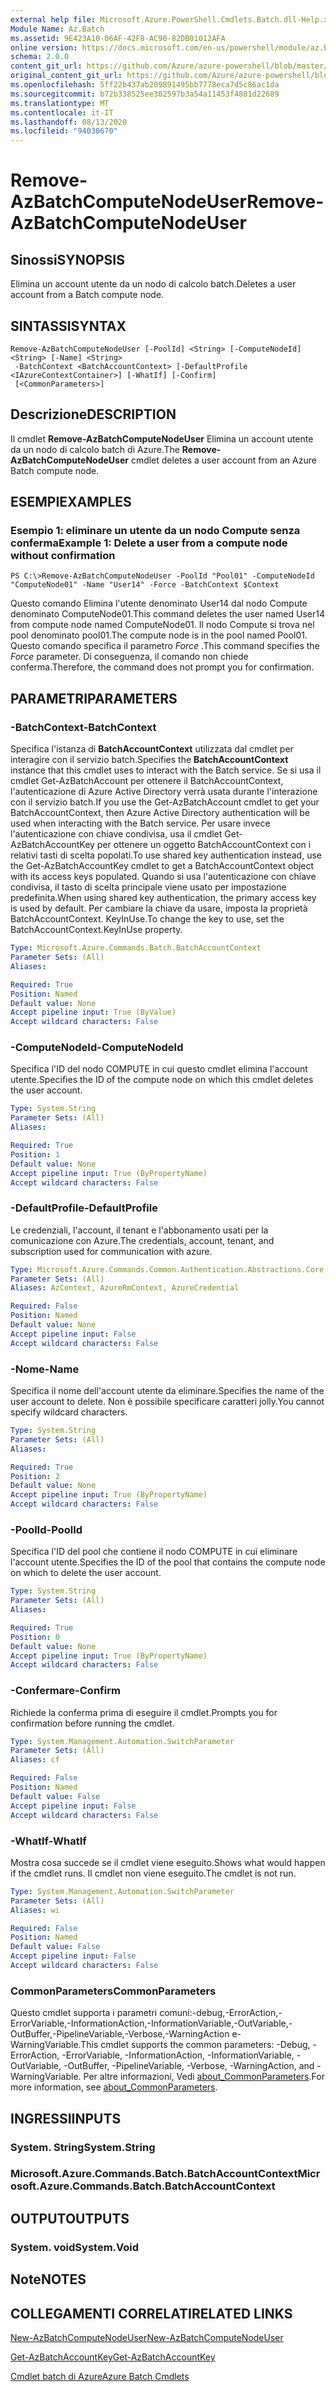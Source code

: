 ```yaml
---
external help file: Microsoft.Azure.PowerShell.Cmdlets.Batch.dll-Help.xml
Module Name: Az.Batch
ms.assetid: 9E423A10-06AF-42F8-AC90-82DB01012AFA
online version: https://docs.microsoft.com/en-us/powershell/module/az.batch/remove-azbatchcomputenodeuser
schema: 2.0.0
content_git_url: https://github.com/Azure/azure-powershell/blob/master/src/Batch/Batch/help/Remove-AzBatchComputeNodeUser.md
original_content_git_url: https://github.com/Azure/azure-powershell/blob/master/src/Batch/Batch/help/Remove-AzBatchComputeNodeUser.md
ms.openlocfilehash: 5ff22b437ab209891495bb7778eca7d5c86ac1da
ms.sourcegitcommit: b72b338525ee302597b3a54a11453f4881d22689
ms.translationtype: MT
ms.contentlocale: it-IT
ms.lasthandoff: 08/13/2020
ms.locfileid: "94030670"
---
```

# <span data-ttu-id="5ceeb-101">Remove-AzBatchComputeNodeUser</span><span class="sxs-lookup"><span data-stu-id="5ceeb-101">Remove-AzBatchComputeNodeUser</span></span>

## <span data-ttu-id="5ceeb-102">Sinossi</span><span class="sxs-lookup"><span data-stu-id="5ceeb-102">SYNOPSIS</span></span>
<span data-ttu-id="5ceeb-103">Elimina un account utente da un nodo di calcolo batch.</span><span class="sxs-lookup"><span data-stu-id="5ceeb-103">Deletes a user account from a Batch compute node.</span></span>

## <span data-ttu-id="5ceeb-104">SINTASSI</span><span class="sxs-lookup"><span data-stu-id="5ceeb-104">SYNTAX</span></span>

```
Remove-AzBatchComputeNodeUser [-PoolId] <String> [-ComputeNodeId] <String> [-Name] <String>
 -BatchContext <BatchAccountContext> [-DefaultProfile <IAzureContextContainer>] [-WhatIf] [-Confirm]
 [<CommonParameters>]
```

## <span data-ttu-id="5ceeb-105">Descrizione</span><span class="sxs-lookup"><span data-stu-id="5ceeb-105">DESCRIPTION</span></span>
<span data-ttu-id="5ceeb-106">Il cmdlet **Remove-AzBatchComputeNodeUser** Elimina un account utente da un nodo di calcolo batch di Azure.</span><span class="sxs-lookup"><span data-stu-id="5ceeb-106">The **Remove-AzBatchComputeNodeUser** cmdlet deletes a user account from an Azure Batch compute node.</span></span>

## <span data-ttu-id="5ceeb-107">ESEMPI</span><span class="sxs-lookup"><span data-stu-id="5ceeb-107">EXAMPLES</span></span>

### <span data-ttu-id="5ceeb-108">Esempio 1: eliminare un utente da un nodo Compute senza conferma</span><span class="sxs-lookup"><span data-stu-id="5ceeb-108">Example 1: Delete a user from a compute node without confirmation</span></span>
```
PS C:\>Remove-AzBatchComputeNodeUser -PoolId "Pool01" -ComputeNodeId "ComputeNode01" -Name "User14" -Force -BatchContext $Context
```

<span data-ttu-id="5ceeb-109">Questo comando Elimina l'utente denominato User14 dal nodo Compute denominato ComputeNode01.</span><span class="sxs-lookup"><span data-stu-id="5ceeb-109">This command deletes the user named User14 from compute node named ComputeNode01.</span></span>
<span data-ttu-id="5ceeb-110">Il nodo Compute si trova nel pool denominato pool01.</span><span class="sxs-lookup"><span data-stu-id="5ceeb-110">The compute node is in the pool named Pool01.</span></span>
<span data-ttu-id="5ceeb-111">Questo comando specifica il parametro *Force* .</span><span class="sxs-lookup"><span data-stu-id="5ceeb-111">This command specifies the *Force* parameter.</span></span>
<span data-ttu-id="5ceeb-112">Di conseguenza, il comando non chiede conferma.</span><span class="sxs-lookup"><span data-stu-id="5ceeb-112">Therefore, the command does not prompt you for confirmation.</span></span>

## <span data-ttu-id="5ceeb-113">PARAMETRI</span><span class="sxs-lookup"><span data-stu-id="5ceeb-113">PARAMETERS</span></span>

### <span data-ttu-id="5ceeb-114">-BatchContext</span><span class="sxs-lookup"><span data-stu-id="5ceeb-114">-BatchContext</span></span>
<span data-ttu-id="5ceeb-115">Specifica l'istanza di **BatchAccountContext** utilizzata dal cmdlet per interagire con il servizio batch.</span><span class="sxs-lookup"><span data-stu-id="5ceeb-115">Specifies the **BatchAccountContext** instance that this cmdlet uses to interact with the Batch service.</span></span>
<span data-ttu-id="5ceeb-116">Se si usa il cmdlet Get-AzBatchAccount per ottenere il BatchAccountContext, l'autenticazione di Azure Active Directory verrà usata durante l'interazione con il servizio batch.</span><span class="sxs-lookup"><span data-stu-id="5ceeb-116">If you use the Get-AzBatchAccount cmdlet to get your BatchAccountContext, then Azure Active Directory authentication will be used when interacting with the Batch service.</span></span> <span data-ttu-id="5ceeb-117">Per usare invece l'autenticazione con chiave condivisa, usa il cmdlet Get-AzBatchAccountKey per ottenere un oggetto BatchAccountContext con i relativi tasti di scelta popolati.</span><span class="sxs-lookup"><span data-stu-id="5ceeb-117">To use shared key authentication instead, use the Get-AzBatchAccountKey cmdlet to get a BatchAccountContext object with its access keys populated.</span></span> <span data-ttu-id="5ceeb-118">Quando si usa l'autenticazione con chiave condivisa, il tasto di scelta principale viene usato per impostazione predefinita.</span><span class="sxs-lookup"><span data-stu-id="5ceeb-118">When using shared key authentication, the primary access key is used by default.</span></span> <span data-ttu-id="5ceeb-119">Per cambiare la chiave da usare, imposta la proprietà BatchAccountContext. KeyInUse.</span><span class="sxs-lookup"><span data-stu-id="5ceeb-119">To change the key to use, set the BatchAccountContext.KeyInUse property.</span></span>

```yaml
Type: Microsoft.Azure.Commands.Batch.BatchAccountContext
Parameter Sets: (All)
Aliases:

Required: True
Position: Named
Default value: None
Accept pipeline input: True (ByValue)
Accept wildcard characters: False
```

### <span data-ttu-id="5ceeb-120">-ComputeNodeId</span><span class="sxs-lookup"><span data-stu-id="5ceeb-120">-ComputeNodeId</span></span>
<span data-ttu-id="5ceeb-121">Specifica l'ID del nodo COMPUTE in cui questo cmdlet elimina l'account utente.</span><span class="sxs-lookup"><span data-stu-id="5ceeb-121">Specifies the ID of the compute node on which this cmdlet deletes the user account.</span></span>

```yaml
Type: System.String
Parameter Sets: (All)
Aliases:

Required: True
Position: 1
Default value: None
Accept pipeline input: True (ByPropertyName)
Accept wildcard characters: False
```

### <span data-ttu-id="5ceeb-122">-DefaultProfile</span><span class="sxs-lookup"><span data-stu-id="5ceeb-122">-DefaultProfile</span></span>
<span data-ttu-id="5ceeb-123">Le credenziali, l'account, il tenant e l'abbonamento usati per la comunicazione con Azure.</span><span class="sxs-lookup"><span data-stu-id="5ceeb-123">The credentials, account, tenant, and subscription used for communication with azure.</span></span>

```yaml
Type: Microsoft.Azure.Commands.Common.Authentication.Abstractions.Core.IAzureContextContainer
Parameter Sets: (All)
Aliases: AzContext, AzureRmContext, AzureCredential

Required: False
Position: Named
Default value: None
Accept pipeline input: False
Accept wildcard characters: False
```

### <span data-ttu-id="5ceeb-124">-Nome</span><span class="sxs-lookup"><span data-stu-id="5ceeb-124">-Name</span></span>
<span data-ttu-id="5ceeb-125">Specifica il nome dell'account utente da eliminare.</span><span class="sxs-lookup"><span data-stu-id="5ceeb-125">Specifies the name of the user account to delete.</span></span>
<span data-ttu-id="5ceeb-126">Non è possibile specificare caratteri jolly.</span><span class="sxs-lookup"><span data-stu-id="5ceeb-126">You cannot specify wildcard characters.</span></span>

```yaml
Type: System.String
Parameter Sets: (All)
Aliases:

Required: True
Position: 2
Default value: None
Accept pipeline input: True (ByPropertyName)
Accept wildcard characters: False
```

### <span data-ttu-id="5ceeb-127">-PoolId</span><span class="sxs-lookup"><span data-stu-id="5ceeb-127">-PoolId</span></span>
<span data-ttu-id="5ceeb-128">Specifica l'ID del pool che contiene il nodo COMPUTE in cui eliminare l'account utente.</span><span class="sxs-lookup"><span data-stu-id="5ceeb-128">Specifies the ID of the pool that contains the compute node on which to delete the user account.</span></span>

```yaml
Type: System.String
Parameter Sets: (All)
Aliases:

Required: True
Position: 0
Default value: None
Accept pipeline input: True (ByPropertyName)
Accept wildcard characters: False
```

### <span data-ttu-id="5ceeb-129">-Confermare</span><span class="sxs-lookup"><span data-stu-id="5ceeb-129">-Confirm</span></span>
<span data-ttu-id="5ceeb-130">Richiede la conferma prima di eseguire il cmdlet.</span><span class="sxs-lookup"><span data-stu-id="5ceeb-130">Prompts you for confirmation before running the cmdlet.</span></span>

```yaml
Type: System.Management.Automation.SwitchParameter
Parameter Sets: (All)
Aliases: cf

Required: False
Position: Named
Default value: False
Accept pipeline input: False
Accept wildcard characters: False
```

### <span data-ttu-id="5ceeb-131">-WhatIf</span><span class="sxs-lookup"><span data-stu-id="5ceeb-131">-WhatIf</span></span>
<span data-ttu-id="5ceeb-132">Mostra cosa succede se il cmdlet viene eseguito.</span><span class="sxs-lookup"><span data-stu-id="5ceeb-132">Shows what would happen if the cmdlet runs.</span></span>
<span data-ttu-id="5ceeb-133">Il cmdlet non viene eseguito.</span><span class="sxs-lookup"><span data-stu-id="5ceeb-133">The cmdlet is not run.</span></span>

```yaml
Type: System.Management.Automation.SwitchParameter
Parameter Sets: (All)
Aliases: wi

Required: False
Position: Named
Default value: False
Accept pipeline input: False
Accept wildcard characters: False
```

### <span data-ttu-id="5ceeb-134">CommonParameters</span><span class="sxs-lookup"><span data-stu-id="5ceeb-134">CommonParameters</span></span>
<span data-ttu-id="5ceeb-135">Questo cmdlet supporta i parametri comuni:-debug,-ErrorAction,-ErrorVariable,-InformationAction,-InformationVariable,-OutVariable,-OutBuffer,-PipelineVariable,-Verbose,-WarningAction e-WarningVariable.</span><span class="sxs-lookup"><span data-stu-id="5ceeb-135">This cmdlet supports the common parameters: -Debug, -ErrorAction, -ErrorVariable, -InformationAction, -InformationVariable, -OutVariable, -OutBuffer, -PipelineVariable, -Verbose, -WarningAction, and -WarningVariable.</span></span> <span data-ttu-id="5ceeb-136">Per altre informazioni, Vedi [about_CommonParameters](http://go.microsoft.com/fwlink/?LinkID=113216).</span><span class="sxs-lookup"><span data-stu-id="5ceeb-136">For more information, see [about_CommonParameters](http://go.microsoft.com/fwlink/?LinkID=113216).</span></span>

## <span data-ttu-id="5ceeb-137">INGRESSI</span><span class="sxs-lookup"><span data-stu-id="5ceeb-137">INPUTS</span></span>

### <span data-ttu-id="5ceeb-138">System. String</span><span class="sxs-lookup"><span data-stu-id="5ceeb-138">System.String</span></span>

### <span data-ttu-id="5ceeb-139">Microsoft.Azure.Commands.Batch.BatchAccountContext</span><span class="sxs-lookup"><span data-stu-id="5ceeb-139">Microsoft.Azure.Commands.Batch.BatchAccountContext</span></span>

## <span data-ttu-id="5ceeb-140">OUTPUT</span><span class="sxs-lookup"><span data-stu-id="5ceeb-140">OUTPUTS</span></span>

### <span data-ttu-id="5ceeb-141">System. void</span><span class="sxs-lookup"><span data-stu-id="5ceeb-141">System.Void</span></span>

## <span data-ttu-id="5ceeb-142">Note</span><span class="sxs-lookup"><span data-stu-id="5ceeb-142">NOTES</span></span>

## <span data-ttu-id="5ceeb-143">COLLEGAMENTI CORRELATI</span><span class="sxs-lookup"><span data-stu-id="5ceeb-143">RELATED LINKS</span></span>

[<span data-ttu-id="5ceeb-144">New-AzBatchComputeNodeUser</span><span class="sxs-lookup"><span data-stu-id="5ceeb-144">New-AzBatchComputeNodeUser</span></span>](./New-AzBatchComputeNodeUser.md)

[<span data-ttu-id="5ceeb-145">Get-AzBatchAccountKey</span><span class="sxs-lookup"><span data-stu-id="5ceeb-145">Get-AzBatchAccountKey</span></span>](./Get-AzBatchAccountKey.md)

[<span data-ttu-id="5ceeb-146">Cmdlet batch di Azure</span><span class="sxs-lookup"><span data-stu-id="5ceeb-146">Azure Batch Cmdlets</span></span>](/powershell/module/az.batch)



